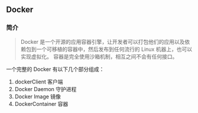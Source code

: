 ## Docker

### 简介

> Docker 是一个开源的应用容器引擎，让开发者可以打包他们的应用以及依赖包到一个可移植的容器中，然后发布到任何流行的 Linux 机器上，也可以实现虚拟化。 容器是完全使用沙箱机制，相互之间不会有任何接口。

一个完整的 Docker 有以下几个部分组成：  

1. dockerClient 客户端
2. Docker Daemon 守护进程
3. Docker Image 镜像
4. DockerContainer 容器

